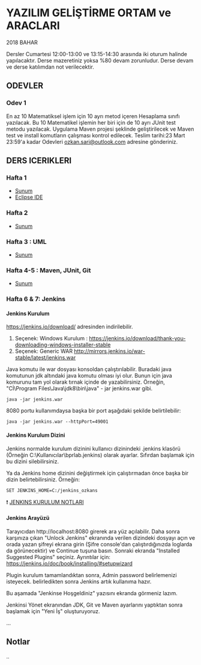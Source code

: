 # YAZILIM GELİŞTİRME ORTAM ve ARACLARI
2018 BAHAR

Dersler Cumartesi 12:00-13:00 ve 13:15-14:30 arasında iki oturum halinde yapılacaktır.
Derse mazeretiniz yoksa %80 devam zorunludur. Derse devam ve derse katılımdan not verilecektir.

## ODEVLER

### Odev 1

En az 10 Matematiksel işlem için 10 ayrı metod içeren Hesaplama sınıfı yazılacak. 
Bu 10 Matematikel işlemin her biri için de 10 ayrı JUnit test metodu yazılacak.
Uygulama Maven projesi şeklinde geliştirilecek ve Maven test ve install komutların çalışması kontrol edilecek.
Teslim tarihi:23 Mart 23:59'a kadar
Odevleri ozkan.sari@outlook.com adresine  gönderiniz.

## DERS ICERIKLERI

### Hafta 1
- [Sunum](https://github.com/ozkansari/MyCourses/raw/master/SoftwareDevEnvAndTools/_docs/1_Ders_Sunum.pdf)
- [Eclipse IDE](https://github.com/ozkansari/MyCourses/raw/master/SoftwareDevEnvAndTools/_docs/1_Eclipse-Kullanimi.pdf)

### Hafta 2 
- [Sunum](https://github.com/ozkansari/MyCourses/raw/master/SoftwareDevEnvAndTools/_docs/2_Ders_Sunum.pdf)

### Hafta 3 : UML
- [Sunum](https://github.com/ozkansari/MyCourses/raw/master/SoftwareDevEnvAndTools/_docs/3_Ders_Sunum.pdf)

### Hafta 4-5 : Maven, JUnit, Git
- [Sunum](https://github.com/ozkansari/MyCourses/raw/master/SoftwareDevEnvAndTools/_docs/4_Ders_Sunum.pdf)

### Hafta 6 & 7: Jenkins

#### Jenkins Kurulum
https://jenkins.io/download/ adresinden indirilebilir.
1. Seçenek: Windows Kurulum : https://jenkins.io/download/thank-you-downloading-windows-installer-stable
2. Seçenek: Generic WAR http://mirrors.jenkins.io/war-stable/latest/jenkins.war

Java komutu ile war dosyası konsoldan çalıştırılabilir. Buradaki java komutunun jdk altındaki java komutu olması iyi olur. Bunun için java komurunu tam yol olarak tırnak içinde de yazabilirsiniz. Örneğin, "Cİ\Program Files\Java\jdk8\bin\java" - jar jenkins.war gibi.

    java -jar jenkins.war
    
8080 portu kullanımdaysa başka bir port aşağıdaki şekilde belirtilebilir:

    java -jar jenkins.war --httpPort=49001

#### Jenkins Kurulum Dizini
Jenkins normalde kurulum dizinini kullanıcı dizinindeki .jenkins klasörü (Örneğin C:\Kullanıcılar\bprlab\.jenkins) olarak ayarlar. 
Sıfırdan başlamak için bu dizini silebilirsiniz.

Ya da Jenkins home dizinini değiştirmek için çalıştırmadan önce başka bir dizin belirtebilirsiniz. 
Örneğin:

    SET JENKINS_HOME=C:/jenkins_ozkans

:exclamation: [JENKINS KURULUM NOTLARI](https://github.com/ozkansari/MyCourses/blob/master/SoftwareDevEnvAndTools/_docs/jenkins/README.md)

#### Jenkins Arayüzü
Tarayıcıdan http://localhost:8080 girerek ara yüz açılabilir.
Daha sonra karşınıza çıkan "Unlock Jenkins" ekranında verilen dizindeki dosyayı açın ve orada yazan şifreyi ekrana girin (Şifre console'dan çalıştırdığınızda loglarda da görünecektir) ve Continue tuşuna basın. Sonraki ekranda "Installed Suggested Plugins" seçiniz. Ayrıntılar için: https://jenkins.io/doc/book/installing/#setupwizard

Plugin kurulum tamamlandıktan sonra, Admin password belirlemenizi isteyecek. belirledikten sonra Jenkins artık kullanıma hazır.

Bu aşamada "Jenkinse Hoşgeldiniz" yazısını ekranda görmeniz lazım.

Jenkinsi Yönet ekranından JDK, Git ve Maven ayarlarını yaptıktan sonra başlamak için "Yeni İş" oluşturuyoruz.

...

## Notlar

..

